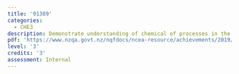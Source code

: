 ```yaml
---
title: '91389'
categories:
  - CHE3
description: Demonstrate understanding of chemical of processes in the world around us.
pdf: 'https://www.nzqa.govt.nz/nqfdocs/ncea-resource/achievements/2019/as91389.pdf'
level: '3'
credits: '3'
assessment: Internal
---
```


